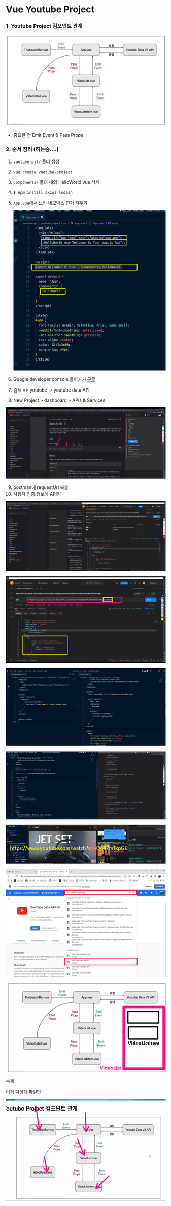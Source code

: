 # Vue Youtube Project





### 1. Youtube Project 컴포넌트 관계

![image-20220510170421135](Vue_YoutubeProject.assets/image-20220510170421135.png)

* 중요한 건 Emit Event & Pass Props



### 2. 순서 정리 (하는중....)

1. `vuetube-pjt/` 폴더 생성

2. `vue create vuetube-project`

3. `components/` 폴더 내의 HelloWorld.vue 삭제

4. `$ npm install axios lodash`

5. `App.vue`에서 노란 네모박스 친거 지우기

   ![image-20220510171316629](Vue_YoutubeProject.assets/image-20220510171316629.png)

6. Google developer console 들어가기 [구글](https://console.cloud.google.com/apis/dashboard)
7. 검색 => youtube -> youtube data API
8. New Project > dashboard > APIs & Services

![image-20220510172205375](Vue_YoutubeProject.assets/image-20220510172205375.png)

9. postman에 requestUrl 복붙
10. 사용자 인증 정보에 API키 

![image-20220510172513042](Vue_YoutubeProject.assets/image-20220510172513042.png)

![image-20220510172620438](Vue_YoutubeProject.assets/image-20220510172620438.png)

















![image-20220510174244407](Vue_YoutubeProject.assets/image-20220510174244407.png)

![image-20220510174658926](Vue_YoutubeProject.assets/image-20220510174658926.png)

![image-20220510175421925](Vue_YoutubeProject.assets/image-20220510175421925.png)



![image-20220510175748206](Vue_YoutubeProject.assets/image-20220510175748206.png)



![image-20220510175921021](Vue_YoutubeProject.assets/image-20220510175921021.png)







숙제



이거 다섯개 파일만

![image-20220510180046434](Vue_YoutubeProject.assets/image-20220510180046434.png)
